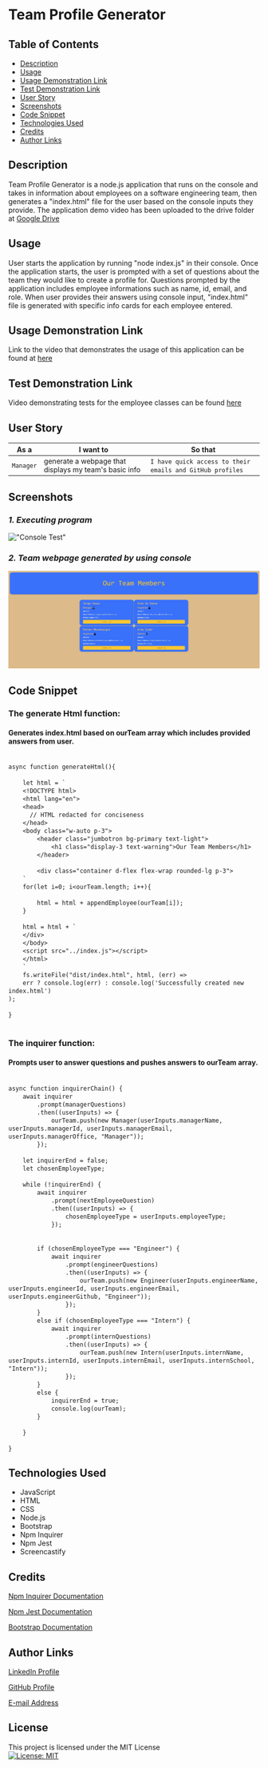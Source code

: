 # Team Profile Generator

## Table of Contents
* [Description](#description)
* [Usage](#usage)
* [Usage Demonstration Link](#usage-demonstration-link)
* [Test Demonstration Link](#test-demonstration-link)
* [User Story](#user-story)
* [Screenshots](#screenshots)
* [Code Snippet](#code-snippet)
* [Technologies Used](#technologies-used)
* [Credits](#credits)
* [Author Links](#author-links)


## Description

Team Profile Generator is a node.js application that runs on the console and takes in information about employees on a software engineering team, then generates a "index.html" file for the user based on the console inputs they provide. The application demo video has been uploaded to the drive folder at [Google Drive](https://drive.google.com/file/d/1SMpOEvAnya3oiG9Z45fbLPggAopqbbNz/view)


## Usage

User starts the application by running "node index.js" in their console. Once the application starts, the user is prompted with a set of questions about the team they would like to create a profile for. Questions prompted by the application includes employee informations such as name, id, email, and role. When user provides their answers using console input, "index.html" file is generated with specific info cards for each employee entered. 


## Usage Demonstration Link

Link to the video that demonstrates the usage of this application can be found at [here](https://drive.google.com/file/d/1SMpOEvAnya3oiG9Z45fbLPggAopqbbNz/view)

## Test Demonstration Link

Video demonstrating tests for the employee classes can be found [here](https://drive.google.com/file/d/1LiabuPIqF_G5dOah0HdTJkR98qaNEkXQ/view)

## User Story

| As a       | I want to                                             | So that   
| ---------- | ----------------------------------------------------- | --------------------------------------------------------- |
| `Manager`  | generate a webpage that displays my team's basic info | `I have quick access to their emails and GitHub profiles` |


## Screenshots

### *1. Executing program*

!["Console Test"](images/Test.gif)


### *2. Team webpage generated by using console*

!["Generated Webpage"](images/Webpage.jpg)


## Code Snippet

### The generate Html function:
#### Generates index.html based on ourTeam array which includes provided answers from user. 
```

async function generateHtml(){

    let html = `
    <!DOCTYPE html>
    <html lang="en">
    <head>
      // HTML redacted for conciseness
    </head>
    <body class="w-auto p-3">
        <header class="jumbotron bg-primary text-light">
            <h1 class="display-3 text-warning">Our Team Members</h1>
        </header>
    
        <div class="container d-flex flex-wrap rounded-lg p-3">
    `
    for(let i=0; i<ourTeam.length; i++){

        html = html + appendEmployee(ourTeam[i]);
    }

    html = html + `
    </div>
    </body>
    <script src="../index.js"></script>
    </html>
    `
    fs.writeFile("dist/index.html", html, (err) =>
    err ? console.log(err) : console.log('Successfully created new index.html')
);

}


```

### The inquirer function:
#### Prompts user to answer questions and pushes answers to ourTeam array.
```

async function inquirerChain() {
    await inquirer
        .prompt(managerQuestions)
        .then((userInputs) => {
            ourTeam.push(new Manager(userInputs.managerName, userInputs.managerId, userInputs.managerEmail, userInputs.managerOffice, "Manager"));
        });

    let inquirerEnd = false;
    let chosenEmployeeType;

    while (!inquirerEnd) {
        await inquirer
            .prompt(nextEmployeeQuestion)
            .then((userInputs) => {
                chosenEmployeeType = userInputs.employeeType;
            });


        if (chosenEmployeeType === "Engineer") {
            await inquirer
                .prompt(engineerQuestions)
                .then((userInputs) => {
                    ourTeam.push(new Engineer(userInputs.engineerName, userInputs.engineerId, userInputs.engineerEmail, userInputs.engineerGithub, "Engineer"));
                });
        }
        else if (chosenEmployeeType === "Intern") {
            await inquirer
                .prompt(internQuestions)
                .then((userInputs) => {
                    ourTeam.push(new Intern(userInputs.internName, userInputs.internId, userInputs.internEmail, userInputs.internSchool, "Intern"));
                });
        }
        else {
            inquirerEnd = true;
            console.log(ourTeam);
        }

    }

}

```

## Technologies Used

- JavaScript
- HTML
- CSS
- Node.js
- Bootstrap
- Npm Inquirer
- Npm Jest 
- Screencastify


## Credits
[Npm Inquirer Documentation](https://www.npmjs.com/package/inquirer/v/8.2.4#methods)

[Npm Jest Documentation](https://jestjs.io/docs/getting-started)

[Bootstrap Documentation](https://getbootstrap.com/docs/5.2/getting-started/introduction/)


## Author Links

[LinkedIn Profile](https://www.linkedin.com/in/mehmet-musabeyoglu)

[GitHub Profile](https://github.com/MehmetMusabeyoglu)

[E-mail Address](mailto:mehmetmusabeyoglu@gmail.com) 

 ## License 
 This project is licensed under the MIT License 
 <br>
 [![License: MIT](https://img.shields.io/badge/License-MIT-yellow.svg)](https://opensource.org/licenses/MIT)
